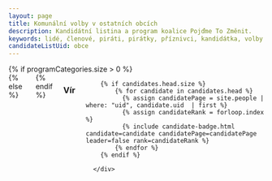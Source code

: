 ```yaml
---
layout: page
title: Komunální volby v ostatních obcích
description: Kandidátní listina a program koalice Pojďme To Změnit.
keywords: lidé, členové, piráti, pirátky, příznivci, kandidátka, volby
candidateListUid: obce
---
```


<div class="o-section">
  <div class="row">
    {% if programCategories.size > 0 %}    
      <div class="columns medium-8">
    {% else %}    
      <div class="columns medium-12">
    {% endif %}    
      <div class="o-section-header o-section-header--bordered">
        <h3 class="o-section__heading t-h2-super">Vír</h3>
      </div>
      <div class="c-program-candidates">

        {% if candidates.head.size %}
            {% for candidate in candidates.head %}
              {% assign candidatePage = site.people | where: "uid", candidate.uid  | first %}
              {% assign candidateRank = forloop.index %}
              {% include candidate-badge.html candidate=candidate candidatePage=candidatePage leader=false rank=candidateRank %}
            {% endfor %}
        {% endif %}

      </div>

  </div>
</div>
